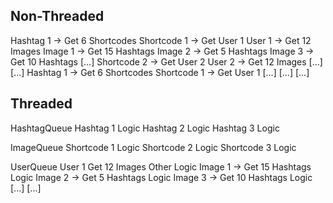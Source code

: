 
## Non-Threaded

Hashtag 1 -> Get 6 Shortcodes
	Shortcode 1 -> Get User 1
		User 1 -> Get 12 Images
			Image 1 -> Get 15 Hashtags
			Image 2 -> Get 5 Hashtags
			Image 3 -> Get 10 Hashtags
			[...]
	Shortcode 2 -> Get User 2
		User 2 -> Get 12 Images
			[...]
	[...]
Hashtag 1 -> Get 6 Shortcodes
	Shortcode 1 -> Get User 1
		[...]
	[...]
[...]


## Threaded

HashtagQueue
	Hashtag 1
		Logic
	Hashtag 2
		Logic
	Hashtag 3
		Logic

ImageQueue
	Shortcode 1
		Logic
	Shortcode 2
		Logic
	Shortcode 3
		Logic

UserQueue
	User 1
		Get 12 Images
		Other Logic
		Image 1 -> Get 15 Hashtags
			Logic
		Image 2 -> Get 5 Hashtags
			Logic
		Image 3 -> Get 10 Hashtags
			Logic
		[...]
	[...]